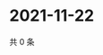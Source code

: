 # 2021-11-22

共 0 条

<!-- BEGIN WEIBO -->
<!-- 最后更新时间 Mon Nov 22 2021 06:13:20 GMT+0800 (China Standard Time) -->

<!-- END WEIBO -->
